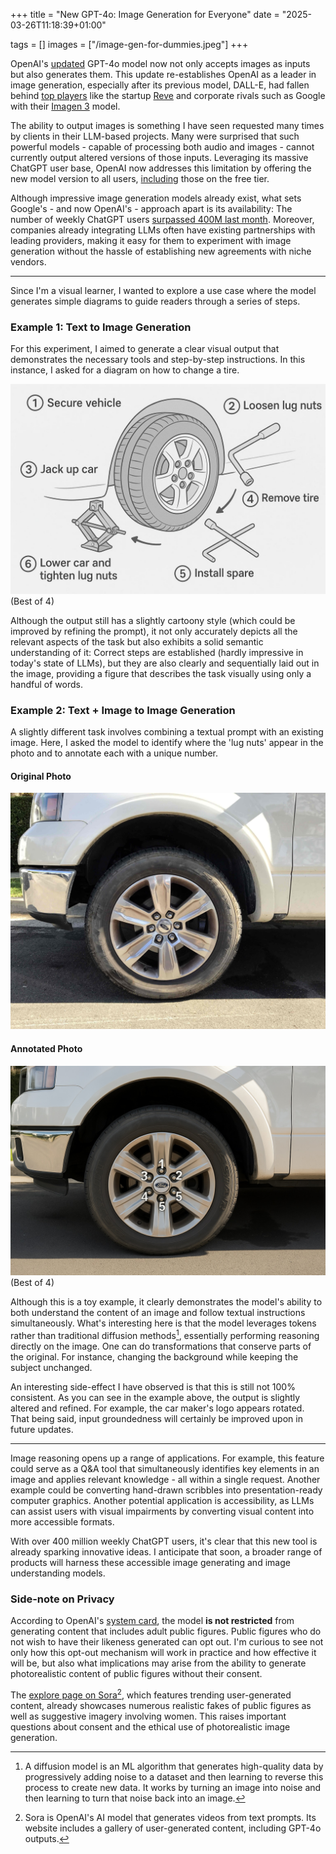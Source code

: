 +++
title = "New GPT-4o: Image Generation for Everyone"
date = "2025-03-26T11:18:39+01:00"

tags = []
images = ["/image-gen-for-dummies.jpeg"]
+++

OpenAI's [updated](https://openai.com/index/introducing-4o-image-generation/) GPT-4o model now not only accepts images as inputs but also generates them. This update re-establishes OpenAI as a leader in image generation, especially after its previous model, DALL-E, had fallen behind [top players](https://x.com/ArtificialAnlys/status/1904188980423467472) like the startup [Reve](https://preview.reve.art/) and corporate rivals such as Google with their [Imagen 3](https://deepmind.google/technologies/imagen-3/) model.

The ability to output images is something I have seen requested many times by clients in their LLM-based projects. Many were surprised that such powerful models - capable of processing both audio and images - cannot currently output altered versions of those inputs. Leveraging its massive ChatGPT user base, OpenAI now addresses this limitation by offering the new model version to all users, [including](https://openai.com/index/introducing-4o-image-generation/#access-and-availability) those on the free tier.

Although impressive image generation models already exist, what sets Google's - and now OpenAI's - approach apart is its availability: The number of weekly ChatGPT users [surpassed 400M last month](https://www.reuters.com/technology/artificial-intelligence/openais-weekly-active-users-surpass-400-million-2025-02-20/). Moreover, companies already integrating LLMs often have existing partnerships with leading providers, making it easy for them to experiment with image generation without the hassle of establishing new agreements with niche vendors.

---

Since I'm a visual learner, I wanted to explore a use case where the model generates simple diagrams to guide readers through a series of steps.

### Example 1: Text to Image Generation

For this experiment, I aimed to generate a clear visual output that demonstrates the necessary tools and step-by-step instructions. In this instance, I asked for a diagram on how to change a tire.

![Replacement Diagram](tire-replacement-diagram.jpg)
(Best of 4)

Although the output still has a slightly cartoony style (which could be improved by refining the prompt), it not only accurately depicts all the relevant aspects of the task but also exhibits a solid semantic understanding of it: Correct steps are established (hardly impressive in today's state of LLMs), but they are also clearly and sequentially laid out in the image, providing a figure that describes the task visually using only a handful of words. 

### Example 2: Text + Image to Image Generation

A slightly different task involves combining a textual prompt with an existing image. Here, I asked the model to identify where the 'lug nuts' appear in the photo and to annotate each with a unique number.

#### Original Photo
![Original Photo](tire-original-photo.jpeg)

#### Annotated Photo
![Annotated Photo](tire-annotated-photo.jpg)
(Best of 4)

Although this is a toy example, it clearly demonstrates the model's ability to both understand the content of an image and follow textual instructions simultaneously. What's interesting here is that the model leverages tokens rather than traditional diffusion methods[^1], essentially performing reasoning directly on the image. One can do transformations that conserve parts of the original. For instance, changing the background while keeping the subject unchanged.

An interesting side-effect I have observed is that this is still not 100% consistent. As you can see in the example above, the output is slightly altered and refined. For example, the car maker's logo appears rotated. That being said, input groundedness will certainly be improved upon in future updates.

---

Image reasoning opens up a range of applications. For example, this feature could serve as a Q&A tool that simultaneously identifies key elements in an image and applies relevant knowledge - all within a single request. Another example could be converting hand-drawn scribbles into presentation-ready computer graphics. Another potential application is accessibility, as LLMs can assist users with visual impairments by converting visual content into more accessible formats.

With over 400 million weekly ChatGPT users, it's clear that this new tool is already sparking innovative ideas. I anticipate that soon, a broader range of products will harness these accessible image generating and image understanding models.

### Side-note on Privacy
According to OpenAI's [system card](https://cdn.openai.com/11998be9-5319-4302-bfbf-1167e093f1fb/Native_Image_Generation_System_Card.pdf), the model **is not restricted** from generating content that includes adult public figures. Public figures who do not wish to have their likeness generated can opt out. I'm curious to see not only how this opt-out mechanism will work in practice and how effective it will be, but also what implications may arise from the ability to generate photorealistic content of public figures without their consent.

The [explore page on Sora](https://sora.com/explore)[^2], which features trending user-generated content, already showcases numerous realistic fakes of public figures as well as suggestive imagery involving women. This raises important questions about consent and the ethical use of photorealistic image generation.

[^1]: A diffusion model is an ML algorithm that generates high-quality data by progressively adding noise to a dataset and then learning to reverse this process to create new data. It works by turning an image into noise and then learning to turn that noise back into an image.
[^2]: Sora is OpenAI's AI model that generates videos from text prompts. Its website includes a gallery of user-generated content, including GPT-4o outputs.


